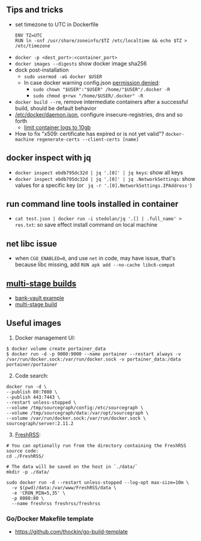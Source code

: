 ## Tips and tricks
+ set timezone to UTC in Dockerfile
    ```
    ENV TZ=UTC
    RUN ln -snf /usr/share/zoneinfo/$TZ /etc/localtime && echo $TZ > /etc/timezone
    ```
+ `docker -p <dest_port>:<container_port>`
+ `docker images --digests` show docker image sha256
+ dock post-installation
    - `sudo usermod -aG docker $USER`
    - In case docker warning config.json [permission denied](https://askubuntu.com/questions/747778/docker-warning-config-json-permission-denied):
        - `sudo chown "$USER":"$USER" /home/"$USER"/.docker -R`
        - `sudo chmod g+rwx "/home/$USER/.docker" -R`
+ `docker build --rm`, remove intermediate containers after a successful build, should be default behavior
+ [/etc/docker/daemon.json](https://docs.docker.com/engine/reference/commandline/dockerd/#daemon-configuration-file), configure insecure-registries, dns and so forth
    + [limit container logs to 10gb](https://nickjanetakis.com/blog/docker-tip-69-avoid-running-out-of-disk-space-from-container-logs)
+ How to fix "x509: certificate has expired or is not yet valid"? `docker-machine regenerate-certs --client-certs [name]`

## docker inspect with jq
+ `docker inspect ebdb795dc32d | jq '.[0]' | jq keys`: show all keys
+ `docker inspect ebdb795dc32d | jq '.[0]' | jq .NetworkSettings`: show values for
    a specific key (or ` jq -r '.[0].NetworkSettings.IPAddress'`)

## run command line tools installed in container
+ `cat test.json | docker run -i stedolan/jq '.[] | .full_name' > res.txt`: so save effect install command on local machine

## net libc issue
+ when `CGO_ENABLED=0`, and use `net` in code, may have issue, that's because libc missing, add `RUN apk add --no-cache libc6-compat`

## [multi-stage builds](https://docs.docker.com/develop/develop-images/multistage-build/#use-multi-stage-builds)
+ [bank-vault example](https://github.com/banzaicloud/bank-vaults/blob/master/Dockerfile)
+ [multi-stage build](https://github.com/AlphaWong/go-test-multi-stage-build/blob/master/Dockerfile)
## Useful images
1. Docker management UI:
```
$ docker volume create portainer_data
$ docker run -d -p 9000:9000 --name portainer --restart always -v /var/run/docker.sock:/var/run/docker.sock -v portainer_data:/data portainer/portainer
```

2. Code search:
```
docker run -d \
--publish 80:7080 \
--publish 443:7443 \
--restart unless-stopped \
--volume /tmp/sourcegraph/config:/etc/sourcegraph \
--volume /tmp/sourcegraph/data:/var/opt/sourcegraph \
--volume /var/run/docker.sock:/var/run/docker.sock \
sourcegraph/server:2.11.2
```

3. [FreshRSS](https://github.com/FreshRSS/FreshRSS/tree/master/Docker#run-freshrss):
```
# You can optionally run from the directory containing the FreshRSS source code:
cd ./FreshRSS/

# The data will be saved on the host in `./data/`
mkdir -p ./data/

sudo docker run -d --restart unless-stopped --log-opt max-size=10m \
  -v $(pwd)/data:/var/www/FreshRSS/data \
  -e 'CRON_MIN=5,35' \
  -p 8080:80 \
  --name freshrss freshrss/freshrss
```
### Go/Docker Makefile template
+ https://github.com/thockin/go-build-template
